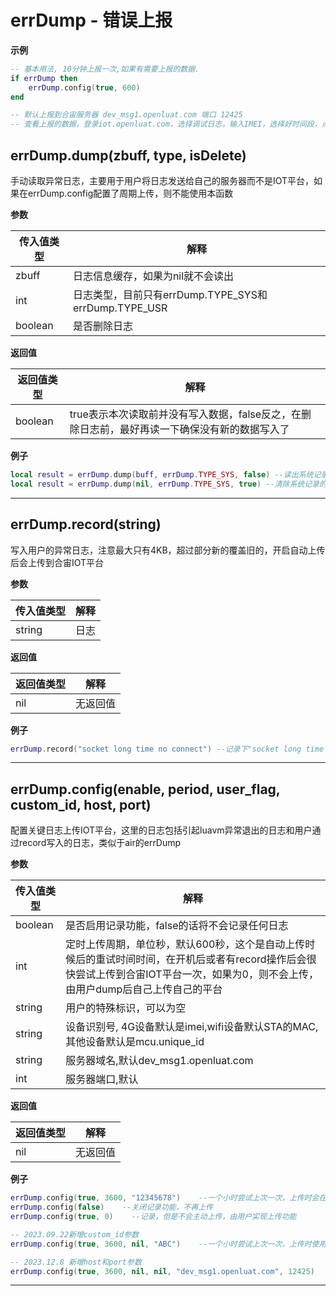 # errDump - 错误上报

**示例**

```lua
-- 基本用法, 10分钟上报一次,如果有需要上报的数据.
if errDump then
    errDump.config(true, 600)
end

-- 默认上报到合宙服务器 dev_msg1.openluat.com 端口 12425
-- 查看上报的数据，登录iot.openluat.com，选择调试日志，输入IMEI，选择好时间段，点搜索

```

## errDump.dump(zbuff, type, isDelete)

手动读取异常日志，主要用于用户将日志发送给自己的服务器而不是IOT平台，如果在errDump.config配置了周期上传，则不能使用本函数

**参数**

|传入值类型|解释|
|-|-|
|zbuff|日志信息缓存，如果为nil就不会读出|
|int|日志类型，目前只有errDump.TYPE_SYS和errDump.TYPE_USR|
|boolean|是否删除日志|

**返回值**

|返回值类型|解释|
|-|-|
|boolean|true表示本次读取前并没有写入数据，false反之，在删除日志前，最好再读一下确保没有新的数据写入了|

**例子**

```lua
local result = errDump.dump(buff, errDump.TYPE_SYS, false) --读出系统记录的异常日志
local result = errDump.dump(nil, errDump.TYPE_SYS, true) --清除系统记录的异常日志

```

---

## errDump.record(string)

写入用户的异常日志，注意最大只有4KB，超过部分新的覆盖旧的，开启自动上传后会上传到合宙IOT平台

**参数**

|传入值类型|解释|
|-|-|
|string|日志|

**返回值**

|返回值类型|解释|
|-|-|
|nil|无返回值|

**例子**

```lua
errDump.record("socket long time no connect") --记录下"socket long time no connect"

```

---

## errDump.config(enable, period, user_flag, custom_id, host, port)

配置关键日志上传IOT平台，这里的日志包括引起luavm异常退出的日志和用户通过record写入的日志，类似于air的errDump

**参数**

|传入值类型|解释|
|-|-|
|boolean|是否启用记录功能，false的话将不会记录任何日志|
|int|定时上传周期，单位秒，默认600秒，这个是自动上传时候后的重试时间时间，在开机后或者有record操作后会很快尝试上传到合宙IOT平台一次，如果为0，则不会上传，由用户dump后自己上传自己的平台|
|string|用户的特殊标识，可以为空|
|string|设备识别号, 4G设备默认是imei,wifi设备默认STA的MAC,其他设备默认是mcu.unique_id|
|string|服务器域名,默认dev_msg1.openluat.com|
|int|服务器端口,默认|

**返回值**

|返回值类型|解释|
|-|-|
|nil|无返回值|

**例子**

```lua
errDump.config(true, 3600, "12345678")    --一个小时尝试上次一次，上传时会在imei后附加上12345678
errDump.config(false)    --关闭记录功能，不再上传
errDump.config(true, 0)    --记录，但是不会主动上传，由用户实现上传功能

-- 2023.09.22新增custom_id参数
errDump.config(true, 3600, nil, "ABC")    --一个小时尝试上次一次，上传时使用自定义的设备识别号ABC

-- 2023.12.8 新增host和port参数
errDump.config(true, 3600, nil, nil, "dev_msg1.openluat.com", 12425)

```

---

